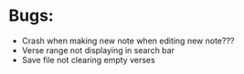 # Bugs:
- Crash when making new note when editing new note???
- Verse range not displaying in search bar
- Save file not clearing empty verses